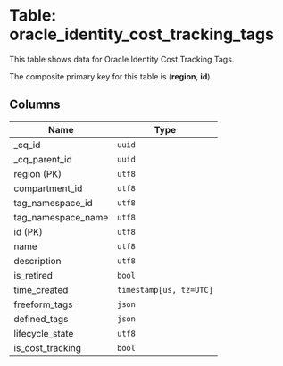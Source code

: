 # Table: oracle_identity_cost_tracking_tags

This table shows data for Oracle Identity Cost Tracking Tags.

The composite primary key for this table is (**region**, **id**).

## Columns

| Name          | Type          |
| ------------- | ------------- |
|_cq_id|`uuid`|
|_cq_parent_id|`uuid`|
|region (PK)|`utf8`|
|compartment_id|`utf8`|
|tag_namespace_id|`utf8`|
|tag_namespace_name|`utf8`|
|id (PK)|`utf8`|
|name|`utf8`|
|description|`utf8`|
|is_retired|`bool`|
|time_created|`timestamp[us, tz=UTC]`|
|freeform_tags|`json`|
|defined_tags|`json`|
|lifecycle_state|`utf8`|
|is_cost_tracking|`bool`|